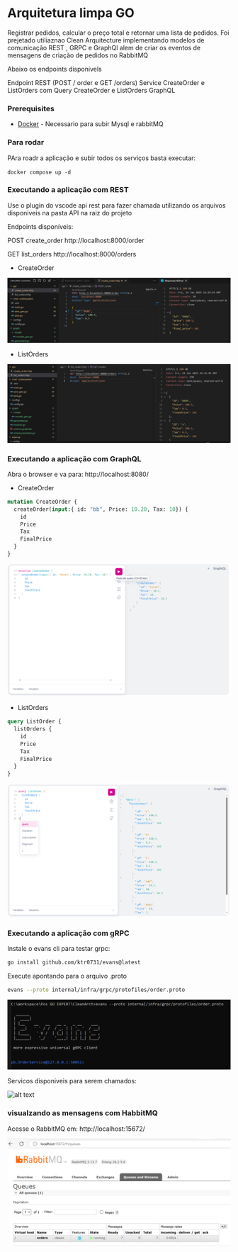 # Arquitetura limpa GO

Registrar pedidos, calcular o preço total e retornar uma lista de pedidos. Foi prejetado utiliaznao Clean Arquitecture implementando modelos de comunicação REST , GRPC e GraphQl alem de criar os eventos de  mensagens de criação de pedidos no RabbitMQ 

Abaixo os endpoints disponivels

Endpoint REST (POST / order e GET /orders)
Service CreateOrder e ListOrders com 
Query CreateOrder e ListOrders GraphQL


### Prerequisites

- [Docker]([https://www.docker.com/) - Necessario para subir Mysql e rabbitMQ

### Para rodar

PAra roadr a aplicação e subir todos os serviços basta executar:

`docker compose up -d`

### Executando a aplicação com REST 

Use o plugin do vscode api rest para fazer chamada utilizando os arquivos disponiveis na pasta API na raiz do projeto

Endpoints disponíveis:

POST create_order http://localhost:8000/order

GET list_orders http://localhost:8000/orders

- CreateOrder

![alt text](https://github.com/maxnet04/CleanArch/blob/main/images/rest-1.png)

- ListOrders

![alt text](https://github.com/maxnet04/CleanArch/blob/main/images/rest-2.png)


### Executando a aplicação com GraphQL

Abra o browser e va para: http://localhost:8080/

- CreateOrder

```graphql
mutation CreateOrder {
  createOrder(input:{ id: "bb", Price: 10.20, Tax: 10}) {
    id
    Price
    Tax
    FinalPrice
  }
}
```

![alt text](https://github.com/maxnet04/CleanArch/blob/main/images/graphi-1.png)

- ListOrders

```graphql
query ListOrder {
  listOrders {
    id
    Price
    Tax
    FinalPrice
  }
}
```

![alt text](https://github.com/maxnet04/CleanArch/blob/main/images/graphi-2.PNG)

### Executando a aplicação com gRPC

Instale o evans cli para testar grpc:
```bash
go install github.com/ktr0731/evans@latest
```

Execute apontando para o arquivo .proto
```bash
evans --proto internal/infra/grpc/protofiles/order.proto
```

![alt text](https://github.com/maxnet04/CleanArch/blob/main/images/grpc2.png)


Servicos disponiveis para serem chamados:

![alt text](https://github.com/maxnet04/CleanArch/blob/main/images/grpc1.png)


### visualzando as mensagens com HabbitMQ

Acesse o RabbitMQ em: http://localhost:15672/

![alt text](https://github.com/maxnet04/CleanArch/blob/main/images/rabbit.png)